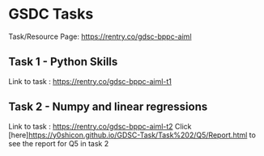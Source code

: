 # GSDC Tasks

Task/Resource Page:
https://rentry.co/gdsc-bppc-aiml

## Task 1 - Python Skills
Link to task : https://rentry.co/gdsc-bppc-aiml-t1

## Task 2 - Numpy and linear regressions
Link to task : https://rentry.co/gdsc-bppc-aiml-t2
Click [here]https://y0shicon.github.io/GDSC-Task/Task%202/Q5/Report.html to see the report for Q5 in task 2
